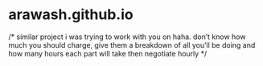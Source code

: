 # arawash.github.io

/*
similar project i was trying to work with you on haha. don’t know how much you should charge, give them a breakdown of all you’ll be doing and how many hours each part will take then negotiate hourly
*/